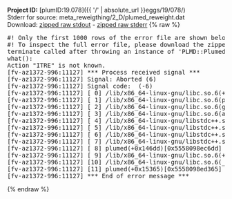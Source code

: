**Project ID:** [plumID:19.078]({{ '/' | absolute_url }}eggs/19/078/)  
Stderr for source:  meta_reweigthing/2_D/plumed_reweight.dat   
Download: [zipped raw stdout](plumed_reweight.dat.plumed.stdout.txt.zip) - [zipped raw stderr](plumed_reweight.dat.plumed.stderr.txt.zip) 
{% raw %}
<pre>
#! Only the first 1000 rows of the error file are shown below
#! To inspect the full error file, please download the zipped raw stderr file above
terminate called after throwing an instance of 'PLMD::Plumed::Exception'
what():
Action "ITRE" is not known.
[fv-az1372-996:11127] *** Process received signal ***
[fv-az1372-996:11127] Signal: Aborted (6)
[fv-az1372-996:11127] Signal code:  (-6)
[fv-az1372-996:11127] [ 0] /lib/x86_64-linux-gnu/libc.so.6(+0x45330)[0x7f11f0045330]
[fv-az1372-996:11127] [ 1] /lib/x86_64-linux-gnu/libc.so.6(pthread_kill+0x11c)[0x7f11f009eb2c]
[fv-az1372-996:11127] [ 2] /lib/x86_64-linux-gnu/libc.so.6(gsignal+0x1e)[0x7f11f004527e]
[fv-az1372-996:11127] [ 3] /lib/x86_64-linux-gnu/libc.so.6(abort+0xdf)[0x7f11f00288ff]
[fv-az1372-996:11127] [ 4] /lib/x86_64-linux-gnu/libstdc++.so.6(+0xa5ff5)[0x7f11f04a5ff5]
[fv-az1372-996:11127] [ 5] /lib/x86_64-linux-gnu/libstdc++.so.6(+0xbb0da)[0x7f11f04bb0da]
[fv-az1372-996:11127] [ 6] /lib/x86_64-linux-gnu/libstdc++.so.6(_ZSt10unexpectedv+0x0)[0x7f11f04a5a55]
[fv-az1372-996:11127] [ 7] /lib/x86_64-linux-gnu/libstdc++.so.6(+0xa5a6f)[0x7f11f04a5a6f]
[fv-az1372-996:11127] [ 8] plumed(+0x146dd)[0x5558098ec6dd]
[fv-az1372-996:11127] [ 9] /lib/x86_64-linux-gnu/libc.so.6(+0x2a1ca)[0x7f11f002a1ca]
[fv-az1372-996:11127] [10] /lib/x86_64-linux-gnu/libc.so.6(__libc_start_main+0x8b)[0x7f11f002a28b]
[fv-az1372-996:11127] [11] plumed(+0x15365)[0x5558098ed365]
[fv-az1372-996:11127] *** End of error message ***
</pre>
{% endraw %}
